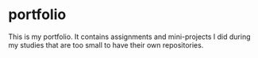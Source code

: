 # portfolio
This is my portfolio. It contains assignments and mini-projects I did during my studies that are too small to have their own repositories.
